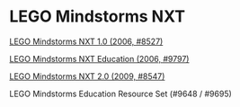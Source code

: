 # LEGO Mindstorms NXT

[LEGO Mindstorms NXT 1.0 (2006, #8527)](https://www.lego.com/en-us/service/buildinginstructions/8527)

[LEGO Mindstorms NXT Education (2006, #9797)](https://www.lego.com/en-us/service/buildinginstructions/9797)

[LEGO Mindstorms NXT 2.0 (2009, #8547)](https://www.lego.com/en-us/service/buildinginstructions/8547)

LEGO Mindstorms Education Resource Set (#9648 / #9695)

